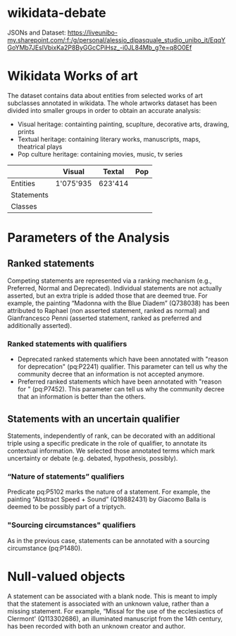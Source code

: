 # wikidata-debate
JSONs and Dataset: https://liveunibo-my.sharepoint.com/:f:/g/personal/alessio_dipasquale_studio_unibo_it/EqqYGoYMb7JEslVbixKa2P8ByGGcCPiHsz_-i0JL84Mb_g?e=q8O0Ef


# Wikidata Works of art

The dataset contains data about entities from selected works of art subclasses annotated in wikidata. The whole artworks dataset has been divided into smaller groups in order to obtain an accurate analysis:
- Visual heritage: containting painting, scuplture, decorative arts, drawing, prints
- Textual heritage: containing literary works, manuscripts, maps, theatrical plays
- Pop culture heritage: containing movies, music, tv series

|            | Visual    | Textal  | Pop |
|------------|-----------|---------|-----|
| Entities   | 1'075'935 | 623'414 |     |
| Statements |           |         |     |
| Classes    |           |         |     |

# Parameters of the Analysis

## Ranked statements
Competing statements are represented via a ranking mechanism (e.g., Preferred, Normal and Deprecated). Individual statements are not actually asserted, but an extra triple is added those that are deemed true. For example, the painting “Madonna with the Blue Diadem” (Q738038) has been attributed to Raphael (non asserted statement, ranked as normal) and Gianfrancesco Penni (asserted statement, ranked as preferred and additionally asserted). 

### Ranked statements with qualifiers
- Deprecated ranked statements which have been annotated with "reason for deprecation" (pq:P2241) qualifier. This parameter can tell us why the community decree that an information is not accepted anymore.
- Preferred ranked statements which have been annotated with "reason for " (pq:P7452). This parameter can tell us why the community decree that an information is better than the others. 

## Statements with an uncertain qualifier 
Statements, independently of rank, can be decorated with an additional triple using a specific predicate in the role of qualifier, to annotate its contextual information. We selected those annotated terms which mark uncertainty or debate (e.g. debated, hypothesis, possibly).

### “Nature of statements” qualifiers
Predicate pq:P5102 marks the nature of a statement. For example, the painting “Abstract Speed + Sound” (Q19882431) by Giacomo Balla is deemed to be possibly part of a triptych.  

### "Sourcing circumstances" qualifiers
As in the previous case, statements can be annotated with a sourcing circumstance (pq:P1480).

# Null-valued objects
A statement can be associated with a blank node. This is meant to imply that the statement is associated with an unknown value, rather than a missing statement. For example, “Missal for the use of the ecclesiastics of Clermont' (Q113302686), an illuminated manuscript from the 14th century, has been recorded with both an unknown creator and author.
